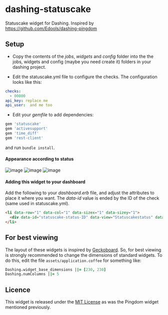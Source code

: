 # dashing-statuscake

Statuscake widget for Dashing. Inspired by https://github.com/Edools/dashing-pingdom

##  Setup

- Copy the contents of the *jobs*, *widgets* and *config* folder into the the jobs, widgets and config (maybe you need create it) folders in your dashing project.

- Edit the statuscake.yml file to configure the checks. The configuration looks like this:

```yaml
checks:
  - 00000
api_key: replace me
api_user:  and me too
```

- Edit your *gemfile* to add dependencies:

```ruby
gem 'statuscake'
gem 'activesupport'
gem 'time_diff'
gem 'rest-client'
```
and run `bundle install`.

#### Appearance according to status

![image](http://imgur.com/KqXyAdJ.png)
![image](http://imgur.com/8gIwhpG.png)
![image](http://imgur.com/BnZWILu.png)

#### Adding this widget to your dashboard

Add the following to your *dashboard.erb* file, and adjust the attributes to place it where you want. The *data-id* value is ended by the ID of the check (same used in statuscake.yml).

```html
<li data-row="1" data-col="1" data-sizex="1" data-sizey="1">
  <div data-id="statuscake-status-ID" data-view="Statuscakestatus" data-title="Status Title"></div>
</li>
```

## For best viewing

The layout of these widgets is inspired by [Geckoboard](http://geckoboard.com). So, for best viewing is strongly recommended to change the dimensions of standard widgets. To do this, edit the file `assets/application.coffee` for something like:

```coffee
Dashing.widget_base_dimensions ||= [230, 230]
Dashing.numColumns ||= 5
```



## Licence

This widget is released under the [MIT License](http://www.opensource.org/licenses/MIT) as was the Pingdom widget mentioned previously.

